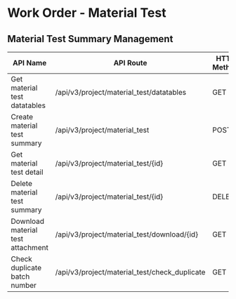 # Work Order - Material Test

## Material Test Summary Management

| API Name | API Route | HTTP Method |
|----------|-----------|-------------|
| Get material test datatables | /api/v3/project/material_test/datatables | GET |
| Create material test summary | /api/v3/project/material_test | POST |
| Get material test detail | /api/v3/project/material_test/{id} | GET |
| Delete material test summary | /api/v3/project/material_test/{id} | DELETE |
| Download material test attachment | /api/v3/project/material_test/download/{id} | GET |
| Check duplicate batch number | /api/v3/project/material_test/check_duplicate | GET |
